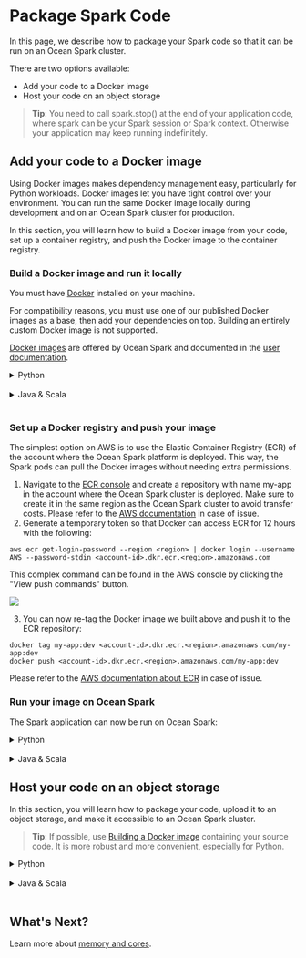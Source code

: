# Package Spark Code

In this page, we describe how to package your Spark code so that it can be run on an Ocean Spark cluster.

There are two options available:

- Add your code to a Docker image
- Host your code on an object storage

> **Tip**: You need to call spark.stop() at the end of your application code, where spark can be your Spark session or Spark context. Otherwise your application may keep running indefinitely.

## Add your code to a Docker image

Using Docker images makes dependency management easy, particularly for Python workloads. Docker images let you have tight control over your environment. You can run the same Docker image locally during development and on an Ocean Spark cluster for production.

In this section, you will learn how to build a Docker image from your code, set up a container registry, and push the Docker image to the container registry.

### Build a Docker image and run it locally

You must have [Docker](https://www.docker.com/get-started) installed on your machine.

For compatibility reasons, you must use one of our published Docker images as a base, then add your dependencies on top. Building an entirely custom Docker image is not supported.

[Docker images](https://gcr.io/ocean-spark/spark) are offered by Ocean Spark and documented in the [user documentation](ocean-spark/configure-spark-apps/docker-images).

<details>
  <summary markdown="span">Python</summary>

In this example, the Python project uses the main Docker image offered by Ocean Spark, `spark:platform`. It includes Python support and connectors to popular data sources. The latest image is `gcr.io/ocean-spark/spark:platform-3.2.0-latest`.

We'll assume your project directory has the following structure:

- A main Python file e.g., `main.py`
- A `requirements.txt` file specifying project dependencies
- A global Python package called `src`, containing all project sources. This package can contain modules and packages and does not require source files to be flattened. Because `src` is a p
  Python package, it must contain an `__init__.py file`.

```
|____ main.py
|____ requirements.txt
|____ src/
  |____ __init__.py
  |____ mod1.py
  |____ mod2.py
  |____ pkg1/
     |____ pkg1_mod1.py
     |____ ...
  |___ ...
```

1. Add a file called Dockerfile to the project directory with the following content:

```
FROM gcr.io/ocean-spark/spark:platform-3.2.0-latest`

COPY requirements.txt .
RUN pip3 install -r requirements.txt

COPY src/ src/
COPY main.py .
```

2. Build the Docker image by running this command in the project directory:

`docker build -t my-app:dev`

3. Run it locally with:

`docker run -e SPARK_LOCAL_IP=127.0.0.1 my-app:dev driver local:///opt/spark/work-dir/main.py <args>`

where `<args>` are the arguments to be passed to the main script `main.py`.

> **Tip**: The environment variable `SPARK_LOCAL_IP=127.0.0.1` is only required when running the image locally with docker.

</details><br/>

<details>
  <summary markdown="span">Java & Scala</summary>

We'll assume you have assembled your application into a fat or [uber JAR](https://stackoverflow.com/questions/11947037/what-is-an-uber-jar) called `main.jar`.

For this example project, we'll use the main Docker image offered by Ocean for Spark, `spark:platform`. It includes Python support and connectors to popular data sources. The latest image is `gcr.io/ocean-spark/spark:platform-3.2.0-latest`.

1. Add a file called Dockerfile to the directory where `main.jar` resides:

```
FROM gcr.io/ocean-spark/spark:platform-3.2.0-latest

COPY main.jar .
```

2. Build the Docker image by running this command in the project directory:

`docker build -t my-app:dev`

3. Run it locally with

`docker run -e SPARK_LOCAL_IP=127.0.0.1 my-app:dev driver --class <className> local:///opt/spark/work-dir/main.jar <args>`

where `<args>` are the arguments to be passed to the application main class `<className>`.

> **Tip**: The environment variable `SPARK_LOCAL_IP=127.0.0.1` is only required when running the image locally with Docker.

</details><br/>

### Set up a Docker registry and push your image

The simplest option on AWS is to use the Elastic Container Registry (ECR) of the account where the Ocean Spark platform is deployed. This way, the Spark pods can pull the Docker images without needing extra permissions.

1. Navigate to the [ECR console](https://console.aws.amazon.com/ecr/repositories) and create a repository with name my-app in the account where the Ocean Spark cluster is deployed. Make sure to create it in the same region as the Ocean Spark cluster to avoid transfer costs. Please refer to the [AWS documentation](https://docs.aws.amazon.com/AmazonECR/latest/userguide/repository-create.html) in case of issue.
2. Generate a temporary token so that Docker can access ECR for 12 hours with the following:

`aws ecr get-login-password --region <region> | docker login --username AWS --password-stdin <account-id>.dkr.ecr.<region>.amazonaws.com`

This complex command can be found in the AWS console by clicking the "View push commands" button.

<img src="/ocean-spark/_media/configure-spark-apps-package-spark-code-01.png" />

3. You can now re-tag the Docker image we built above and push it to the ECR repository:

```
docker tag my-app:dev <account-id>.dkr.ecr.<region>.amazonaws.com/my-app:dev
docker push <account-id>.dkr.ecr.<region>.amazonaws.com/my-app:dev
```

Please refer to the [AWS documentation about ECR](https://docs.aws.amazon.com/AmazonECR/latest/userguide/docker-push-ecr-image.html) in case of issue.

### Run your image on Ocean Spark

The Spark application can now be run on Ocean Spark:

<details>
  <summary markdown="span">Python</summary>

```
curl -X POST \
'https://api.spotinst.io/ocean/spark/cluster/<your cluster id>/app?accountId=<your accountId>' \
 -H 'Content-Type: application/json' \
 -H 'Authorization: Bearer <your-spot-token>
       --data-raw '{
         "jobId": "my-job",
         "configOverrides": {
           "type": "Python",
           "sparkVersion": "3.2.0",
           "image": "<account-id>.dkr.ecr.<region>.amazonaws.com/my-app:dev",
           "mainApplicationFile": "local:///opt/spark/work-dir/main.py",
           "arguments": [<args>]
         }
       }'
```

</details><br/>

<details>
  <summary markdown="span">Java & Scala</summary>

```
curl -X POST \
  'https://api.spotinst.io/ocean/spark/cluster/<your cluster id>/app?accountId=<your accountId>' \
 -H 'Content-Type: application/json' \
 -H 'Authorization: Bearer <your-spot-token>
       --data-raw '{
         "jobId": "my-job",
         "configOverrides": {
           "type": "Scala",
           "sparkVersion": "3.2.0",
           "image": "<account-id>.dkr.ecr.<region>.amazonaws.com/my-app:dev",
           "mainApplicationFile": "local:///opt/spark/work-dir/main.jar",
           "mainClass": "<className>",
           "arguments": [<args>]
         }
       }'
```

</details>

## Host your code on an object storage

In this section, you will learn how to package your code, upload it to an object storage, and make it accessible to an Ocean Spark cluster.

> **Tip**: If possible, use [Building a Docker image](ocean-spark/configure-spark-apps/package-spark-code?id=build-a-docker-image-and-run-it-locally) containing your source code. It is more robust and more convenient, especially for Python.

<details>
  <summary markdown="span">Python</summary>

### Project structure

In order to run on your cluster, your Spark application project directory must fit the following structure:

- A main python file e.g., `main.py`
- A `requirements.txt` file specifying project dependencies
- A global python package named `src` containing all project sources. This package can contain modules and packages and does not require source files to be flattened. Because src is a python package it must contain a `__init__.py` file.

### Package Python libraries

Run the following command at the root of your project, where the requirements.txt file is located.

```
rm -rf tmp_libs
pip wheel -r requirements.txt -w tmp_libs
cd tmp_libs
for file in $(ls) ; do
   unzip $file
   rm $file
done
zip -r ../libs.zip .
cd ..
rm -rf tmp_libs
```

All your dependencies are now zipped into a libs.zip file.

### Package project source files

Zip your project source files from the global package src. This package will be consumed by your Spark application main file using python imports such as:

- import src.your_module
- from src.your_package.your_module import your_object

Zip the src global package:

`zip -r ./src.zip ./src`

All your sources modules/packages are now zipped into a src.zip file.

### Upload project files

Upload prepared files to your cloud storage:

```
aws s3 cp libs.zip s3://<s3-folder>/libs.zip
aws s3 cp src.zip s3://<s3-folder>/src.zip
aws s3 cp <your_main_application_file.py> s3://<s3-folder>/<your_main_application_file.py>
```

### Run the application

All required files are uploaded in your cloud storage. The Spark application can now be started:

```
curl -X POST \
 'https://api.spotinst.io/ocean/spark/cluster/<your cluster id>/app?accountId=<your accountId>' \
 -H 'Content-Type: application/json' \
 -H 'Authorization: Bearer <your-spot-token>
 --data-raw '{
   "jobId": "my-job",
   "configOverrides": {
     "type": "Python",
     "sparkVersion": "3.2.0",
     "image": "<account-id>.dkr.ecr.<region>.amazonaws.com/my-app:dev",
     "mainApplicationFile": "s3a://<s3-folder>/<your_main_application_file.py>",
     "deps": {
       "pyFiles": [
         "s3a://<s3-folder>/libs.zip",
         "s3a://<s3-folder>/src.zip",
       ]
     }
   }
 }'
```

Note that Ocean Spark automatically chooses a Spark image for your app based on the sparkVersion.

For AWS, if you are referencing s3 for the main application file or Dockerfile, you must use the file format s3a, otherwise spark will throw an exception.

You can access the Ocean Spark console in order to monitor your Spark application execution.

</details><br/>

<details>
  <summary markdown="span">Java & Scala</summary>

The procedure is simpler for JVM-based languages, as Spark has been designed with these in mind.
Once your application is compiled, upload it to your cloud storage:

```
aws s3 cp <main-jar>.jar s3://<s3-folder>/<main-jar>.jar
```

Reference your JAR (and its dependencies if it has any) in the configuration of your Spark application:

```
curl -X POST \
 https://api.spotinst.io/ocean/spark/cluster/osc-e4089a00/app \
 -H 'Content-Type: application/json' \
 -H 'Authorization: Bearer <your-spot-token>
 --data-raw '{
   "jobId": "my-job",
   "configOverrides": {
     "type": "Scala",
     "sparkVersion": "3.2.0",
     "mainApplicationFile": "s3a://<s3-folder>/<main-jar>.jar",
     "image": "gcr.io/ocean-spark/spark:platform-3.2-latest",
     "deps": {
       "jars": [
         "s3a://<s3-folder>/<dep1>.jar",
         "s3a://<s3-folder>/<dep2>.jar"
       ]
     }
   }
 }'
```

Note that Ocean Spark automatically chooses a Spark image for your app based on the sparkVersion.

For AWS, if you are referencing s3 for the main application file or Dockerfile, you must use the file format s3a, otherwise spark will throw an exception.

You can access the [Ocean Spark console]() in order to monitor your Spark application execution.

If you need to import a dependency directly from a repository like Maven, the `deps->jars` list accepts URLs, like:

```
https://repo1.maven.org/maven2/org/influxdb/influxdb-java/2.14/influxdb-java-2.14.jar
```

</details><br/>

## What's Next?

Learn more about [memory and cores](ocean-spark/configure-spark-apps/memory-&-cores).
